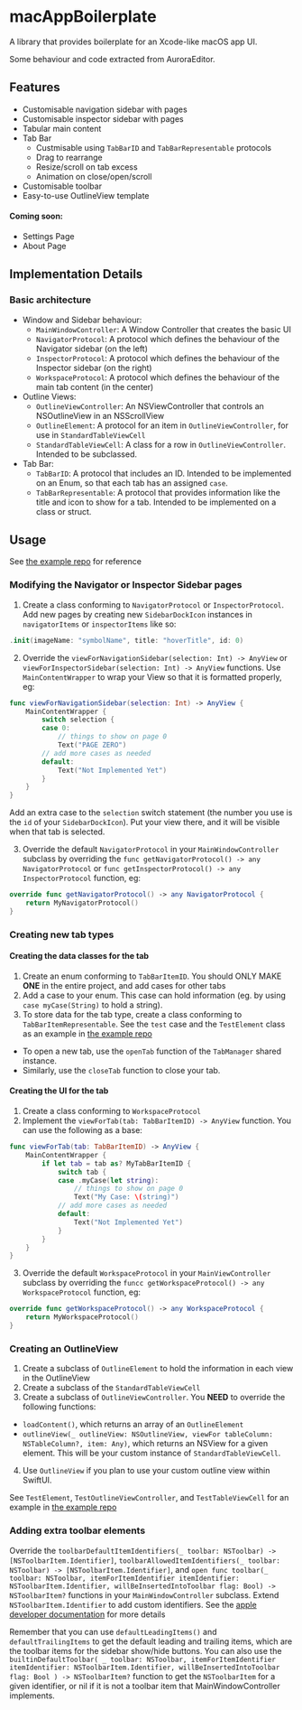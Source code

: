 # macAppBoilerplate
A library that provides boilerplate for an Xcode-like macOS app UI.

Some behaviour and code extracted from AuroraEditor.

## Features
- Customisable navigation sidebar with pages
- Customisable inspector sidebar with pages
- Tabular main content
- Tab Bar
  - Custmisable using `TabBarID` and `TabBarRepresentable` protocols
  - Drag to rearrange
  - Resize/scroll on tab excess
  - Animation on close/open/scroll
- Customisable toolbar
- Easy-to-use OutlineView template

#### Coming soon:
- Settings Page
- About Page

## Implementation Details

### Basic architecture
- Window and Sidebar behaviour:
  - `MainWindowController`: A Window Controller that creates the basic UI
  - `NavigatorProtocol`: A protocol which defines the behaviour of the Navigator sidebar (on the left)
  - `InspectorProtocol`: A protocol which defines the behaviour of the Inspector sidebar (on the right)
  - `WorkspaceProtocol`: A protocol which defines the behaviour of the main tab content (in the center)
- Outline Views:
  - `OutlineViewController`: An NSViewController that controls an NSOutlineView in an NSScrollView
  - `OutlineElement`: A protocol for an item in `OutlineViewController`, for use in `StandardTableViewCell`
  - `StandardTableViewCell`: A class for a row in `OutlineViewController`. Intended to be subclassed.
- Tab Bar:
  - `TabBarID`: A protocol that includes an ID. Intended to be implemented on an Enum, so that each tab has an assigned `case`.
  - `TabBarRepresentable`: A protocol that provides information like the title and icon to show for a tab. Intended to be implemented on a class or struct.

## Usage

See [the example repo](https://github.com/KaiTheRedNinja/minimalMacOSApp.git) for reference

### Modifying the Navigator or Inspector Sidebar pages
1. Create a class conforming to `NavigatorProtocol` or `InspectorProtocol`. Add new pages
by creating new `SidebarDockIcon` instances in `navigatorItems` or `inspectorItems` like so:

```swift
.init(imageName: "symbolName", title: "hoverTitle", id: 0)
``` 

2. Override the `viewForNavigationSidebar(selection: Int) -> AnyView` or `viewForInspectorSidebar(selection: Int) -> AnyView` functions.
Use `MainContentWrapper` to wrap your View so that it is formatted properly, eg:

```swift
func viewForNavigationSidebar(selection: Int) -> AnyView {
    MainContentWrapper {
        switch selection {
        case 0:
            // things to show on page 0
            Text("PAGE ZERO")
        // add more cases as needed
        default:
            Text("Not Implemented Yet")
        }
    }
}
```

Add an extra case to the `selection` switch statement (the number you use is the `id`
of your `SidebarDockIcon`). Put your view there, and it will be visible when that tab is
selected.

3. Override the default `NavigatorProtocol` in your `MainWindowController` subclass 
by overriding the `func getNavigatorProtocol() -> any NavigatorProtocol` or `func getInspectorProtocol() -> any InspectorProtocol` function, eg:

```swift
override func getNavigatorProtocol() -> any NavigatorProtocol {
    return MyNavigatorProtocol()
}
```

### Creating new tab types
#### Creating the data classes for the tab
1. Create an enum conforming to `TabBarItemID`. You should ONLY MAKE **ONE** in the entire project, and add cases for other tabs
2. Add a case to your enum. This case can hold information (eg. by using `case myCase(String)` to hold a string).
3. To store data for the tab type, create a class conforming to `TabBarItemRepresentable`. See the `test` case and the `TestElement` class as an example
   in [the example repo](https://github.com/KaiTheRedNinja/minimalMacOSApp.git)
  - To open a new tab, use the `openTab` function of the `TabManager` shared instance. 
  - Similarly, use the `closeTab` function to close your tab.

#### Creating the UI for the tab
1. Create a class conforming to `WorkspaceProtocol`
2. Implement the `viewForTab(tab: TabBarItemID) -> AnyView` function. You can use the following as a base:

```swift
func viewForTab(tab: TabBarItemID) -> AnyView {
    MainContentWrapper {
        if let tab = tab as? MyTabBarItemID {
            switch tab {
            case .myCase(let string):
                // things to show on page 0
                Text("My Case: \(string)")
            // add more cases as needed
            default:
                Text("Not Implemented Yet")
            }
        }
    }
}
```

3. Override the default `WorkspaceProtocol` in your `MainViewController` subclass by overriding the 
   `funcc getWorkspaceProtocol() -> any WorkspaceProtocol` function, eg:

```swift
override func getWorkspaceProtocol() -> any WorkspaceProtocol {
    return MyWorkspaceProtocol()
}
```

### Creating an OutlineView
1. Create a subclass of `OutlineElement` to hold the information in each view in the OutlineView
2. Create a subclass of the `StandardTableViewCell`
3. Create a subclass of `OutlineViewController`. You **NEED** to override the following functions:
  - `loadContent()`, which returns an array of an `OutlineElement`
  - `outlineView(_ outlineView: NSOutlineView, viewFor tableColumn: NSTableColumn?, item: Any)`, 
  which returns an NSView for a given element. This will be your custom instance of `StandardTableViewCell`.
4. Use `OutlineView` if you plan to use your custom outline view within SwiftUI.

See `TestElement`, `TestOutlineViewController`, and `TestTableViewCell` 
for an example in [the example repo](https://github.com/KaiTheRedNinja/minimalMacOSApp.git)

### Adding extra toolbar elements
Override the `toolbarDefaultItemIdentifiers(_ toolbar: NSToolbar) -> [NSToolbarItem.Identifier]`, 
`toolbarAllowedItemIdentifiers(_ toolbar: NSToolbar) -> [NSToolbarItem.Identifier]`, and
`open func toolbar(_ toolbar: NSToolbar, itemForItemIdentifier itemIdentifier: NSToolbarItem.Identifier, willBeInsertedIntoToolbar flag: Bool) -> NSToolbarItem?` functions in your `MainWindowController` subclass. 
Extend `NSToolbarItem.Identifier` to add custom identifiers. See the [apple developer documentation](https://developer.apple.com/documentation/appkit/nstoolbar/) for more details

Remember that you can use `defaultLeadingItems()` and `defaultTrailingItems` to get the default leading and trailing items, which are the toolbar items
for the sidebar show/hide buttons. You can also use the `builtinDefaultToolbar(
        _ toolbar: NSToolbar,
        itemForItemIdentifier itemIdentifier: NSToolbarItem.Identifier,
        willBeInsertedIntoToolbar flag: Bool
    ) -> NSToolbarItem?` function to get the `NSToolbarItem` for a given identifier, or nil if it is not a toolbar item that MainWindowController implements.

